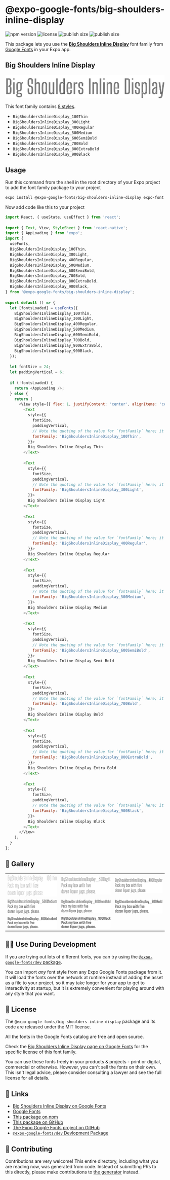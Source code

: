 # @expo-google-fonts/big-shoulders-inline-display

![npm version](https://flat.badgen.net/npm/v/@expo-google-fonts/big-shoulders-inline-display)
![license](https://flat.badgen.net/github/license/expo/google-fonts)
![publish size](https://flat.badgen.net/packagephobia/install/@expo-google-fonts/big-shoulders-inline-display)
![publish size](https://flat.badgen.net/packagephobia/publish/@expo-google-fonts/big-shoulders-inline-display)

This package lets you use the [**Big Shoulders Inline Display**](https://fonts.google.com/specimen/Big+Shoulders+Inline+Display) font family from [Google Fonts](https://fonts.google.com/) in your Expo app.

## Big Shoulders Inline Display

![Big Shoulders Inline Display](./font-family.png)

This font family contains [8 styles](#-gallery).

- `BigShouldersInlineDisplay_100Thin`
- `BigShouldersInlineDisplay_300Light`
- `BigShouldersInlineDisplay_400Regular`
- `BigShouldersInlineDisplay_500Medium`
- `BigShouldersInlineDisplay_600SemiBold`
- `BigShouldersInlineDisplay_700Bold`
- `BigShouldersInlineDisplay_800ExtraBold`
- `BigShouldersInlineDisplay_900Black`

## Usage

Run this command from the shell in the root directory of your Expo project to add the font family package to your project
```sh
expo install @expo-google-fonts/big-shoulders-inline-display expo-font
```

Now add code like this to your project
```js
import React, { useState, useEffect } from 'react';

import { Text, View, StyleSheet } from 'react-native';
import { AppLoading } from 'expo';
import {
  useFonts,
  BigShouldersInlineDisplay_100Thin,
  BigShouldersInlineDisplay_300Light,
  BigShouldersInlineDisplay_400Regular,
  BigShouldersInlineDisplay_500Medium,
  BigShouldersInlineDisplay_600SemiBold,
  BigShouldersInlineDisplay_700Bold,
  BigShouldersInlineDisplay_800ExtraBold,
  BigShouldersInlineDisplay_900Black,
} from '@expo-google-fonts/big-shoulders-inline-display';

export default () => {
  let [fontsLoaded] = useFonts({
    BigShouldersInlineDisplay_100Thin,
    BigShouldersInlineDisplay_300Light,
    BigShouldersInlineDisplay_400Regular,
    BigShouldersInlineDisplay_500Medium,
    BigShouldersInlineDisplay_600SemiBold,
    BigShouldersInlineDisplay_700Bold,
    BigShouldersInlineDisplay_800ExtraBold,
    BigShouldersInlineDisplay_900Black,
  });

  let fontSize = 24;
  let paddingVertical = 6;

  if (!fontsLoaded) {
    return <AppLoading />;
  } else {
    return (
      <View style={{ flex: 1, justifyContent: 'center', alignItems: 'center' }}>
        <Text
          style={{
            fontSize,
            paddingVertical,
            // Note the quoting of the value for `fontFamily` here; it expects a string!
            fontFamily: 'BigShouldersInlineDisplay_100Thin',
          }}>
          Big Shoulders Inline Display Thin
        </Text>

        <Text
          style={{
            fontSize,
            paddingVertical,
            // Note the quoting of the value for `fontFamily` here; it expects a string!
            fontFamily: 'BigShouldersInlineDisplay_300Light',
          }}>
          Big Shoulders Inline Display Light
        </Text>

        <Text
          style={{
            fontSize,
            paddingVertical,
            // Note the quoting of the value for `fontFamily` here; it expects a string!
            fontFamily: 'BigShouldersInlineDisplay_400Regular',
          }}>
          Big Shoulders Inline Display Regular
        </Text>

        <Text
          style={{
            fontSize,
            paddingVertical,
            // Note the quoting of the value for `fontFamily` here; it expects a string!
            fontFamily: 'BigShouldersInlineDisplay_500Medium',
          }}>
          Big Shoulders Inline Display Medium
        </Text>

        <Text
          style={{
            fontSize,
            paddingVertical,
            // Note the quoting of the value for `fontFamily` here; it expects a string!
            fontFamily: 'BigShouldersInlineDisplay_600SemiBold',
          }}>
          Big Shoulders Inline Display Semi Bold
        </Text>

        <Text
          style={{
            fontSize,
            paddingVertical,
            // Note the quoting of the value for `fontFamily` here; it expects a string!
            fontFamily: 'BigShouldersInlineDisplay_700Bold',
          }}>
          Big Shoulders Inline Display Bold
        </Text>

        <Text
          style={{
            fontSize,
            paddingVertical,
            // Note the quoting of the value for `fontFamily` here; it expects a string!
            fontFamily: 'BigShouldersInlineDisplay_800ExtraBold',
          }}>
          Big Shoulders Inline Display Extra Bold
        </Text>

        <Text
          style={{
            fontSize,
            paddingVertical,
            // Note the quoting of the value for `fontFamily` here; it expects a string!
            fontFamily: 'BigShouldersInlineDisplay_900Black',
          }}>
          Big Shoulders Inline Display Black
        </Text>
      </View>
    );
  }
};

```

## 🔡 Gallery


||||
|-|-|-|
|![BigShouldersInlineDisplay_100Thin](./BigShouldersInlineDisplay_100Thin.ttf.png)|![BigShouldersInlineDisplay_300Light](./BigShouldersInlineDisplay_300Light.ttf.png)|![BigShouldersInlineDisplay_400Regular](./BigShouldersInlineDisplay_400Regular.ttf.png)||
|![BigShouldersInlineDisplay_500Medium](./BigShouldersInlineDisplay_500Medium.ttf.png)|![BigShouldersInlineDisplay_600SemiBold](./BigShouldersInlineDisplay_600SemiBold.ttf.png)|![BigShouldersInlineDisplay_700Bold](./BigShouldersInlineDisplay_700Bold.ttf.png)||
|![BigShouldersInlineDisplay_800ExtraBold](./BigShouldersInlineDisplay_800ExtraBold.ttf.png)|![BigShouldersInlineDisplay_900Black](./BigShouldersInlineDisplay_900Black.ttf.png)|||


## 👩‍💻 Use During Development

If you are trying out lots of different fonts, you can try using the [`@expo-google-fonts/dev` package](https://github.com/expo/google-fonts/tree/master/font-packages/dev#readme).

You can import *any* font style from any Expo Google Fonts package from it. It will load the fonts
over the network at runtime instead of adding the asset as a file to your project, so it may take longer
for your app to get to interactivity at startup, but it is extremely convenient
for playing around with any style that you want.

## 📖 License

The `@expo-google-fonts/big-shoulders-inline-display` package and its code are released under the MIT license.

All the fonts in the Google Fonts catalog are free and open source.

Check the [Big Shoulders Inline Display page on Google Fonts](https://fonts.google.com/specimen/Big+Shoulders+Inline+Display) for the specific license of this font family.

You can use these fonts freely in your products & projects - print or digital, commercial or otherwise. However, you can't sell the fonts on their own. This isn't legal advice, please consider consulting a lawyer and see the full license for all details.

## 🔗 Links

- [Big Shoulders Inline Display on Google Fonts](https://fonts.google.com/specimen/Big+Shoulders+Inline+Display)
- [Google Fonts](https://fonts.google.com/)
- [This package on npm](https://www.npmjs.com/package/@expo-google-fonts/big-shoulders-inline-display)
- [This package on GitHub](https://github.com/expo/google-fonts/tree/master/font-packages/big-shoulders-inline-display)
- [The Expo Google Fonts project on GitHub](https://github.com/expo/google-fonts)
- [`@expo-google-fonts/dev` Devlopment Package](https://github.com/expo/google-fonts/tree/master/font-packages/dev)

## 🤝 Contributing

Contributions are very welcome! This entire directory, including what you are reading now, was generated from code. Instead of submitting PRs to this directly, please make contributions to [the generator](https://github.com/expo/google-fonts/tree/master/packages/generator) instead.
